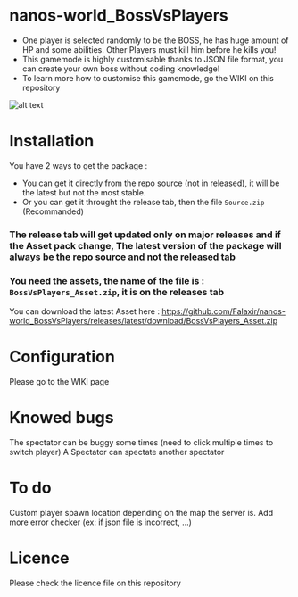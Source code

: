 # nanos-world_BossVsPlayers
* One player is selected randomly to be the BOSS, he has huge amount of HP and some abilities. Other Players must kill him before he kills you!
* This gamemode is highly customisable thanks to JSON file format, you can create your own boss without coding knowledge!
* To learn more how to customise this gamemode, go the WIKI on this repository

![alt text](https://falaxir.fr/images/nanos/BossVsPlayersThumbai.png)

# Installation

You have 2 ways to get the package :
* You can get it directly from the repo source (not in released), it will be the latest but not the most stable.
* Or you can get it throught the release tab, then the file `Source.zip` (Recommanded)
### The release tab will get updated only on major releases and if the Asset pack change, The latest version of the package will always be the repo source and not the released tab

### You need the assets, the name of the file is : `BossVsPlayers_Asset.zip`, it is on the releases tab
You can download the latest Asset here : https://github.com/Falaxir/nanos-world_BossVsPlayers/releases/latest/download/BossVsPlayers_Asset.zip

# Configuration

Please go to the WIKI page

# Knowed bugs

The spectator can be buggy some times (need to click multiple times to switch player)
A Spectator can spectate another spectator

# To do

Custom player spawn location depending on the map the server is.
Add more error checker (ex: if json file is incorrect, ...)

# Licence

Please check the licence file on this repository
